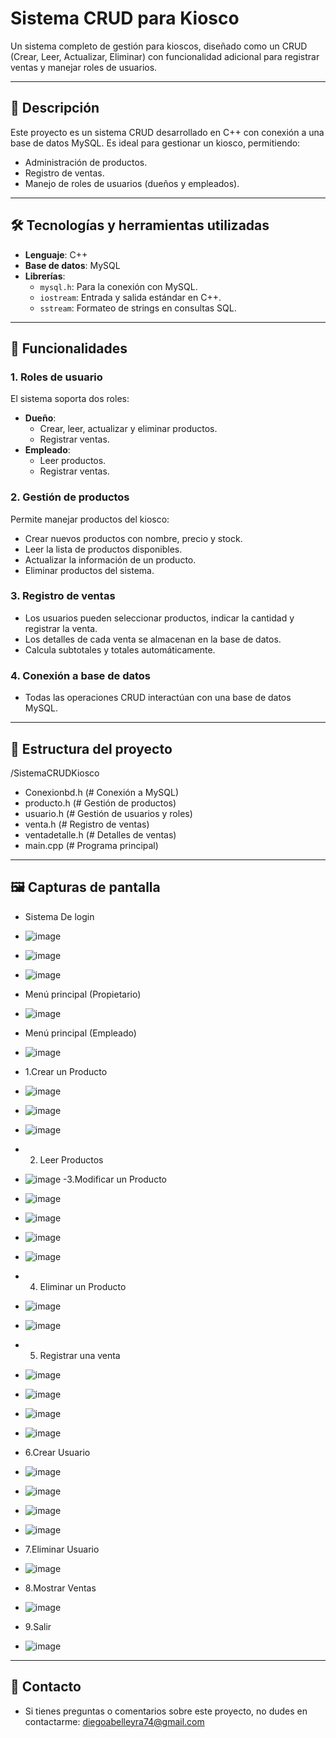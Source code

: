 # Sistema CRUD para Kiosco

Un sistema completo de gestión para kioscos, diseñado como un CRUD (Crear, Leer, Actualizar, Eliminar) con funcionalidad adicional para registrar ventas y manejar roles de usuarios.

---

## 📖 Descripción

Este proyecto es un sistema CRUD desarrollado en C++ con conexión a una base de datos MySQL. Es ideal para gestionar un kiosco, permitiendo:
- Administración de productos.
- Registro de ventas.
- Manejo de roles de usuarios (dueños y empleados).

---

## 🛠️ Tecnologías y herramientas utilizadas

- **Lenguaje**: C++
- **Base de datos**: MySQL
- **Librerías**:
  - `mysql.h`: Para la conexión con MySQL.
  - `iostream`: Entrada y salida estándar en C++.
  - `sstream`: Formateo de strings en consultas SQL.

---

## 🎯 Funcionalidades

### 1. Roles de usuario
El sistema soporta dos roles:
- **Dueño**:
  - Crear, leer, actualizar y eliminar productos.
  - Registrar ventas.
- **Empleado**:
  - Leer productos.
  - Registrar ventas.

### 2. Gestión de productos
Permite manejar productos del kiosco:
- Crear nuevos productos con nombre, precio y stock.
- Leer la lista de productos disponibles.
- Actualizar la información de un producto.
- Eliminar productos del sistema.

### 3. Registro de ventas
- Los usuarios pueden seleccionar productos, indicar la cantidad y registrar la venta.
- Los detalles de cada venta se almacenan en la base de datos.
- Calcula subtotales y totales automáticamente.

### 4. Conexión a base de datos
- Todas las operaciones CRUD interactúan con una base de datos MySQL.

---
## 📂 Estructura del proyecto
/SistemaCRUDKiosco
- Conexionbd.h (# Conexión a MySQL)
- producto.h (# Gestión de productos)
- usuario.h  (# Gestión de usuarios y roles)
- venta.h    (# Registro de ventas)
- ventadetalle.h   (# Detalles de ventas)
- main.cpp         (# Programa principal)
---
## 🖼️ Capturas de pantalla
- Sistema De login
- ![image](https://github.com/user-attachments/assets/8e0f492d-d03c-4cf2-bb14-94497888693b)
- ![image](https://github.com/user-attachments/assets/f6cbba15-f5e2-413a-acfb-a5b867188490)
- ![image](https://github.com/user-attachments/assets/53b136da-deeb-40c9-ae98-66cfd2e4950d)

- Menú principal (Propietario)
- ![image](https://github.com/user-attachments/assets/f2335044-b155-4013-943c-2be64506290c)
- Menú principal (Empleado)
- ![image](https://github.com/user-attachments/assets/c66b28f6-e5e6-4f34-bb3c-1985bb1f84b7)
- 1.Crear un Producto
- ![image](https://github.com/user-attachments/assets/c291b46d-24f8-492f-aaac-e1ce2dfb82d7)
- ![image](https://github.com/user-attachments/assets/169b8a40-481b-48e0-9cd9-5d95cfb0222e)
- ![image](https://github.com/user-attachments/assets/cf048216-ccfb-4b26-ba81-d4e5b917f3f7)
- 2. Leer Productos
- ![image](https://github.com/user-attachments/assets/d207f518-6abb-4d62-b1dc-6e9d1008b7ec)
-3.Modificar un Producto
- ![image](https://github.com/user-attachments/assets/2f5e37bf-728b-46a6-bf9c-15f0a75df2b2)
- ![image](https://github.com/user-attachments/assets/cb3d8c41-830d-450f-b0b7-2935eb8d083e)
- ![image](https://github.com/user-attachments/assets/494430ce-25f2-42cd-9aa3-210d10474266)
- ![image](https://github.com/user-attachments/assets/359ce9f2-6722-4d9b-8972-2d92af1c1d00)
- 4. Eliminar un Producto
- ![image](https://github.com/user-attachments/assets/431e9202-f46e-42cb-9cb2-5175e3e0e6bb)
- ![image](https://github.com/user-attachments/assets/9bcefd40-9446-4cf3-a5c6-58548bc976ce)
- 5. Registrar una venta
- ![image](https://github.com/user-attachments/assets/e2d12409-0308-4590-b325-bd3f5d5b935c)
- ![image](https://github.com/user-attachments/assets/9477f16d-e08f-4f63-b86f-18d218de307d)
- ![image](https://github.com/user-attachments/assets/2de9c4f7-b5ed-4cef-a650-c01784150f37)
- ![image](https://github.com/user-attachments/assets/e5d2f116-df8a-48bb-8f3e-ef3db3498351)
- 6.Crear Usuario
- ![image](https://github.com/user-attachments/assets/3e6ec517-f5cf-47b2-88bc-ddcd3eb7fd2c)
- ![image](https://github.com/user-attachments/assets/5813bbd1-b253-44ff-9d25-a108c3e8ebf1)
- ![image](https://github.com/user-attachments/assets/a3408ddf-7aed-4c49-9080-e54d02c68320)
- ![image](https://github.com/user-attachments/assets/152c3ad6-e7fc-4a66-b983-a102bdf05e4b)
- 7.Eliminar Usuario
- ![image](https://github.com/user-attachments/assets/30a6a31b-01da-4b33-bb6d-0cd6a6a97f9c)
- 8.Mostrar Ventas
- ![image](https://github.com/user-attachments/assets/2e8bf4e6-9a13-4413-b0b7-98242adca6e2)
- 9.Salir
- ![image](https://github.com/user-attachments/assets/d3af378d-8d76-4dd8-b089-9d7fd7cd0b13)

---
## 📧 Contacto
- Si tienes preguntas o comentarios sobre este proyecto, no dudes en contactarme: diegoabelleyra74@gmail.com










